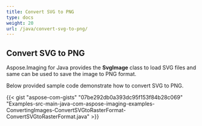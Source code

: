 ```yaml
---
title: Convert SVG to PNG
type: docs
weight: 20
url: /java/convert-svg-to-png/
---
```


## **Convert SVG to PNG**
Aspose.Imaging for Java provides the **SvgImage** class to load SVG files and same can be used to save the image to PNG format.

Below provided sample code demonstrate how to convert SVG to PNG.

{{< gist "aspose-com-gists" "07be292db0a393dc95f153f84b28c069" "Examples-src-main-java-com-aspose-imaging-examples-ConvertingImages-ConvertSVGtoRasterFormat-ConvertSVGtoRasterFormat.java" >}}
